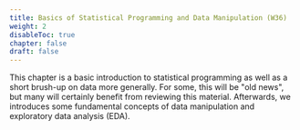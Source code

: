 ```yaml
---
title: Basics of Statistical Programming and Data Manipulation (W36)
weight: 2
disableToc: true
chapter: false
draft: false
---
```


This chapter is a basic introduction to statistical programming as well as a short brush-up on data more generally. For some, this will be "old news", but many will certainly benefit from reviewing this material. Afterwards, we introduces some fundamental concepts of data manipulation and exploratory data analysis (EDA).
